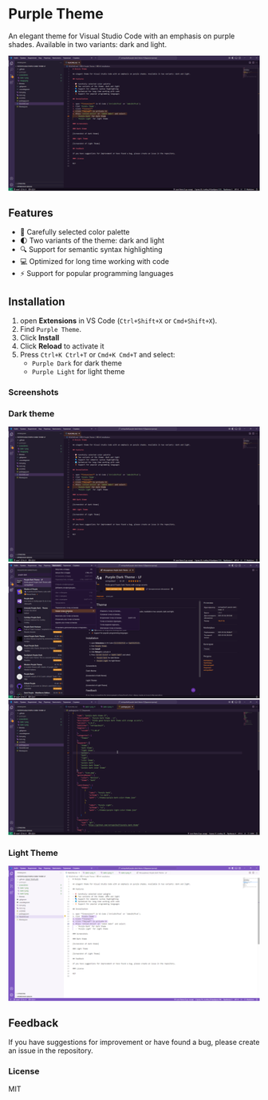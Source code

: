 # Purple Theme

An elegant theme for Visual Studio Code with an emphasis on purple shades. Available in two variants: dark and light.

![Dark Theme Screenshot 1](https://raw.githubusercontent.com/vertopolkaLF/purple-dark-theme/refs/heads/main/screenshots/dark-1.png)

## Features

- 🎨 Carefully selected color palette
- 🌓 Two variants of the theme: dark and light
- 🔍 Support for semantic syntax highlighting
- 💻 Optimized for long time working with code
- ⚡ Support for popular programming languages

## Installation

1. open **Extensions** in VS Code (`Ctrl+Shift+X` or `Cmd+Shift+X`).
2. Find `Purple Theme`.
3. Click **Install**
4. Click **Reload** to activate it
5. Press `Ctrl+K Ctrl+T` or `Cmd+K Cmd+T` and select:
   - `Purple Dark` for dark theme
   - `Purple Light` for light theme

### Screenshots

### Dark theme

![Dark Theme Screenshot 1](https://raw.githubusercontent.com/vertopolkaLF/purple-dark-theme/refs/heads/main/screenshots/dark-1.png)
![Dark Theme Screenshot 2](https://raw.githubusercontent.com/vertopolkaLF/purple-dark-theme/refs/heads/main/screenshots/dark-2.png)
![Dark Theme Screenshot 3](https://raw.githubusercontent.com/vertopolkaLF/purple-dark-theme/refs/heads/main/screenshots/dark-3.png)

### Light Theme

![Light Theme Screenshot 1](https://raw.githubusercontent.com/vertopolkaLF/purple-dark-theme/refs/heads/main/screenshots/duckmyeyes-1.png)

## Feedback

If you have suggestions for improvement or have found a bug, please create an issue in the repository.

### License

MIT

